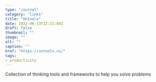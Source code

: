 ```yaml
---
type: "journal"
category: "links"
title: "Untools"
date: 2022-06-13T12:31:09Z
draft: false
thumbnail: ""
image: ""
alt: ""
caption: ""
href: "https://untools.co/"
tags:
- productivity
---
```


Collection of thinking tools and frameworks to help you solve problems
